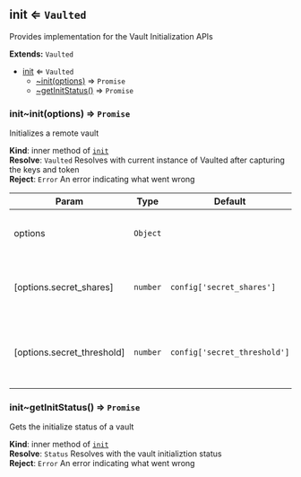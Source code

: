 <a name="module_init"></a>
## init ⇐ <code>Vaulted</code>
Provides implementation for the Vault Initialization APIs

**Extends:** <code>Vaulted</code>  

* [init](#module_init) ⇐ <code>Vaulted</code>
    * [~init(options)](#module_init..init) ⇒ <code>Promise</code>
    * [~getInitStatus()](#module_init..getInitStatus) ⇒ <code>Promise</code>

<a name="module_init..init"></a>
### init~init(options) ⇒ <code>Promise</code>
Initializes a remote vault

**Kind**: inner method of <code>[init](#module_init)</code>  
**Resolve**: <code>Vaulted</code> Resolves with current instance of Vaulted after capturing the keys and token  
**Reject**: <code>Error</code> An error indicating what went wrong  

| Param | Type | Default | Description |
| --- | --- | --- | --- |
| options | <code>Object</code> |  | object of options to send to API request |
| [options.secret_shares] | <code>number</code> | <code>config[&#x27;secret_shares&#x27;]</code> | number of shares to split the master key into |
| [options.secret_threshold] | <code>number</code> | <code>config[&#x27;secret_threshold&#x27;]</code> | number of shares required to reconstruct the master key |

<a name="module_init..getInitStatus"></a>
### init~getInitStatus() ⇒ <code>Promise</code>
Gets the initialize status of a vault

**Kind**: inner method of <code>[init](#module_init)</code>  
**Resolve**: <code>Status</code> Resolves with the vault initializtion status  
**Reject**: <code>Error</code> An error indicating what went wrong  
